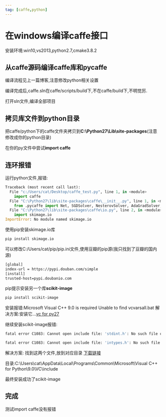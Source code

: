 ```yaml
---
tag: [caffe,python]
---
```


# 在windows编译caffe接口
安装环境:win10,vs2013,python2.7,cmake3.8.2

<!--more-->

## 从caffe源码编译caffe库和pycaffe
编译流程见上一篇博客,注意修改python相关设置

编译完成后,caffe.sln在caffe/scripts/build下,不在caffe/build下,不明觉厉.

打开sln文件,编译全部项目
## 拷贝库文件到python目录
把caffe/python下的caffe文件夹拷贝到**C:\Python27\Lib\site-packages**(注意修改成你的python目录)

在你的py文件中尝试**import caffe**
## 连环报错
运行python文件,报错:
```python
Traceback (most recent call last):
  File "c:/Users/cat/Desktop/caffe_test.py", line 1, in <module>
    import caffe
  File "C:\Python27\lib\site-packages\caffe\__init__.py", line 1, in <module>
    from .pycaffe import Net, SGDSolver, NesterovSolver, AdaGradSolver, RMSPropSolver, AdaDeltaSolver, AdamSolver, NCCL, Timer  File "C:\Python27\lib\site-packages\caffe\pycaffe.py", line 15, in <module>    import caffe.io
  File "C:\Python27\lib\site-packages\caffe\io.py", line 2, in <module>
    import skimage.io
ImportError: No module named skimage.io
```

使用pip安装skimage.io库
```sh
pip install skimage.io
```
可以修改C:/Users/cat/pip/pip.ini文件,使用豆瓣的pip源(我只找到了豆瓣的国内源)
```sh
[global] 
index-url = https://pypi.douban.com/simple 
[install] 
trusted-host=pypi.doubanio.com 
```
pip提示安装另一个库**scikit-image**
```sh
pip install scikit-image
```
安装报错:Microsoft Visual C++ 9.0 is required Unable to find vcvarsall.bat
解决方案:安装它...[vc for py27](http://www.microsoft.com/en-us/download/details.aspx?id=44266)

继续安装scikit-image报错:
```sh
fatal error C1083: Cannot open include file: 'stdint.h': No such file or directory

fatal error C1083: Cannot open include file: 'intypes.h': No such file or directory
```
解决方案: 找到这两个文件,放到对应目录
[下载链接](https://code.google.com/archive/p/msinttypes/downloads)

目录:C:\Users\cat\AppData\Local\Programs\Common\Microsoft\Visual C++ for Python\9.0\VC\include

最终安装成功了scikit-image

## 完成
测试import caffe没有报错